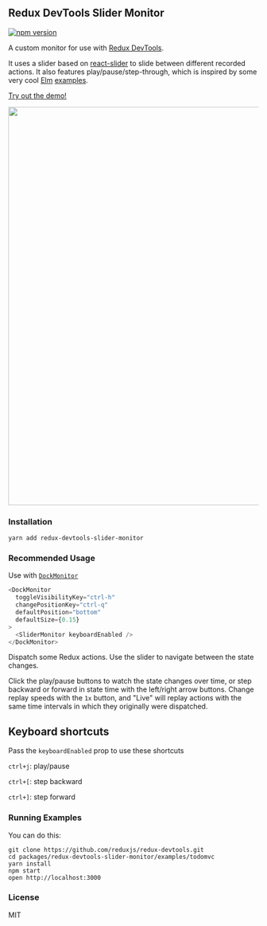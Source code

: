 ## Redux DevTools Slider Monitor

[![npm version](https://img.shields.io/npm/v/redux-slider-monitor.svg?style=flat-square)](https://www.npmjs.com/package/redux-slider-monitor)

A custom monitor for use with [Redux DevTools](https://github.com/gaearon/redux-devtools).

It uses a slider based on [react-slider](https://github.com/mpowaga/react-slider) to slide between different recorded actions. It also features play/pause/step-through, which is inspired by some very cool [Elm](http://elm-lang.org/) [examples](http://elm-lang.org/blog/time-travel-made-easy).

[Try out the demo!](https://calesce.github.io/redux-slider-monitor/?debug_session=123)

<image src="https://s3.amazonaws.com/f.cl.ly/items/1I3P222C3N2R1M2y1K3b/Screen%20Recording%202015-12-22%20at%2007.20%20PM.gif?v=1b6267e7" width='800'>

### Installation

`yarn add redux-devtools-slider-monitor`

### Recommended Usage

Use with [`DockMonitor`](https://github.com/gaearon/redux-devtools-dock-monitor)

```javascript
<DockMonitor
  toggleVisibilityKey="ctrl-h"
  changePositionKey="ctrl-q"
  defaultPosition="bottom"
  defaultSize={0.15}
>
  <SliderMonitor keyboardEnabled />
</DockMonitor>
```

Dispatch some Redux actions. Use the slider to navigate between the state changes.

Click the play/pause buttons to watch the state changes over time, or step backward or forward in state time with the left/right arrow buttons. Change replay speeds with the `1x` button, and "Live" will replay actions with the same time intervals in which they originally were dispatched.

## Keyboard shortcuts

Pass the `keyboardEnabled` prop to use these shortcuts

`ctrl+j`: play/pause

`ctrl+[`: step backward

`ctrl+]`: step forward

### Running Examples

You can do this:

```
git clone https://github.com/reduxjs/redux-devtools.git
cd packages/redux-devtools-slider-monitor/examples/todomvc
yarn install
npm start
open http://localhost:3000
```

### License

MIT
